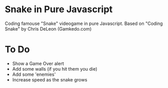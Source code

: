 # Snake in Pure Javascript
Coding famouse "Snake" videogame in pure Javascript. Based on "Coding Snake" by Chris DeLeon (Gamkedo.com)

# To Do
- Show a Game Over alert
- Add some walls (if you hit them you die)
- Add some 'enemies'
- Increase speed as the snake grows
